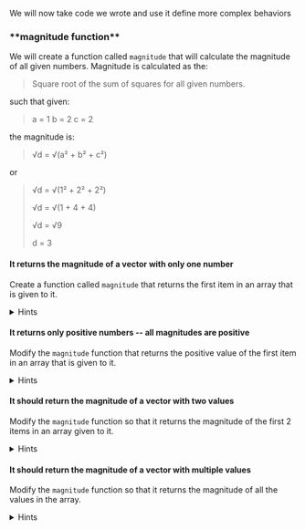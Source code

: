 <!--bl
    (filemeta
        (title "Combining existing code to solve new problems")
    )
/bl-->
We will now take code we wrote and use it define more complex behaviors

### \*\*magnitude function\*\*

We will create a function called `magnitude` that will calculate the magnitude of all given numbers. Magnitude is calculated as the:

> Square root of the sum of squares for all given numbers.

such that given:

> a = 1
> b = 2
> c = 2

the magnitude is:

> √d = √(a² + b² + c²)

or

> √d = √(1² + 2² + 2²)
>
> √d = √(1 + 4 + 4)
>
> √d = √9
>
> d = 3

#### It returns the magnitude of a vector with only one number

Create a function called `magnitude` that returns the first item in an array that is given to it.

<details><summary>Hints</summary>

Can you just return a value from the array?

<details><summary>Code</summary>

**Example**

```javascript
    function magnitude(_something_) {
        return ?[0];
    }

    return {
        magnitude,
    };
```

</details>

</details>

#### It returns only positive numbers -- all magnitudes are positive

Modify the `magnitude` function that returns the positive value of the first item in an array that is given to it.

<details><summary>Hints</summary>

Add logic to ensure magnitude is always positive (Hint: squaring a negative number makes it positive)

A magnitude is the length of a vector. We will explore computing the magnitude in the following tests.

Currently the magnitude of a vector is computed by:

1. Square first value in the array
2. Take the square root of the sum of that value

<details><summary>Code</summary>

**Example**

```javascript
    function magnitude(_something_) {
        return squareRoot(square(?[0]));
    }

    return {
        magnitude,
    };
```

</details>

</details>

#### It should return the magnitude of a vector with two values

Modify the `magnitude` function so that it returns the magnitude of the first 2 items in an array given to it.

<details><summary>Hints</summary>

Add logic to perform proper magnitude calculation for length 1 and 2 vectors (A length 2 vector's magnitude can be computed by `squareRoot(vector[0]^2 + vector[1]^2))`

A magnitude is the length of a vector. We will explore computing the magnitude in the following tests.

Currently the magnitude of a vector is computed by:

1. Square the fist 2 values of the array
2. Add those values together
3. Take the square root of the sum of those values

<details><summary>Code</summary>

**Example**

```javascript
    function magnitude(_something_) {
        if (?.length === 2){
            return squareRoot(square(?[0]) + square(?[1]));
        } else {
            return squareRoot(square(?[0]));
        }
    }

    return {
        magnitude,
    };
```

</details>

</details>

#### It should return the magnitude of a vector with multiple values

Modify the `magnitude` function so that it returns the magnitude of all the values in the array.

<details><summary>Hints</summary>

Add logic to compute the magnitude of an arbitrary length vector. (The general magnitude formula is the square root of the sum of the squares. Can we apply functions we have already created?)

A magnitude is the length of a vector. We will explore computing the magnitude in the following tests.

The magnitude of a vector is computed by:

1. Square all numbers in the array
2. Add all squared values together
3. Take the square root of the sum of squares

<details><summary>Code</summary>

**Example**

```javascript
    function magnitude(_something_) {
        return squareRoot(sumOfSquares(?));
    }

    return {
        magnitude,
    };
```

</details>

</details>
